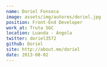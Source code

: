 ```yaml
---
name: Doriel Fonseca
image: assets/img/autores/doriel.jpg
position: Front-End Developer
work_at: Truta SGC
location: Luanda - Angola
twitter: doriel3572
github: Doriel
site: http://about.me/doriel
date: 2013-08-02
---
```

